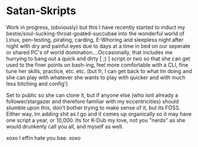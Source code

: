 # Satan-Skripts
Work in progress, (obviously) but this I have recently started to induct my bestie/soul-sucking-throat-goated-succubae into the wonderful world of Linux, pen-testing, pirating, carding, E-Whoring and sleepless night after night with dry and painful eyes due to days at a time in bed on our seperate or shared PC's of world domination....Occasionally, that includes me hurrying to bang out a quick and dirty [ ;) ] script or two so that she can get used to the finer points on bash-ing, feel more comfortable with a CLI, fine tune her skills, practice, etc. etc. (but fr, I can get back to what Im doing and she can play with whatever she wants to play with quicker and with much less bitching and config') 


  Set to public so she can clone it, but if anyone else (who isnt already a follower/stargazer and therefore familiar with my eccentricities) should stumble upon this, don't bother trying to make sense of it, but its FOSS. Either way, Im adding shit as I go and it comes up organically so it may have one script a year, or 10,000. Its for K-Dub my love, not you "nerds" as she would drunkenly call you all, and myself as well.  


  xoxo I effin hate you bae. xoxo
